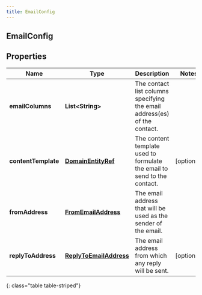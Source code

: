 ```yaml
---
title: EmailConfig
---
```


## EmailConfig

## Properties

| Name                | Type                                                                   | Description                                                               | Notes      |
| ------------------- | ---------------------------------------------------------------------- | ------------------------------------------------------------------------- | ---------- |
| **emailColumns**    | <!----><!---->**List&lt;String&gt;**<!---->                            | The contact list columns specifying the email address(es) of the contact. |            |
| **contentTemplate** | <!----><!---->[**DomainEntityRef**](DomainEntityRef.md)<!---->         | The content template used to formulate the email to send to the contact.  | [optional] |
| **fromAddress**     | <!----><!---->[**FromEmailAddress**](FromEmailAddress.md)<!---->       | The email address that will be used as the sender of the email.           |            |
| **replyToAddress**  | <!----><!---->[**ReplyToEmailAddress**](ReplyToEmailAddress.md)<!----> | The email address from which any reply will be sent.                      | [optional] |

{: class="table table-striped"}

